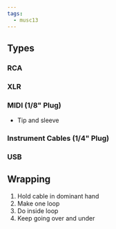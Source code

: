 ```yaml
---
tags:
  - musc13
---
```

## Types
### RCA
### XLR
### MIDI (1/8" Plug)
- Tip and sleeve
### Instrument Cables (1/4" Plug)
### USB
## Wrapping
1.  Hold cable in dominant hand
2. Make one loop
3. Do inside loop
4. Keep going over and under
